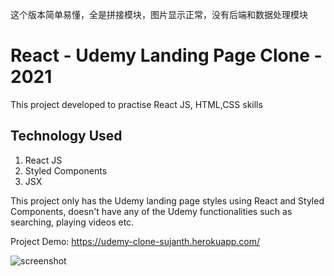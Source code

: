 这个版本简单易懂，全是拼接模块，图片显示正常，没有后端和数据处理模块

# React - Udemy Landing Page Clone - 2021

This project developed to practise React JS, HTML,CSS skills

## Technology Used

1. React JS
2. Styled Components
3. JSX

This project only has the Udemy landing page styles using React and Styled Components, doesn't have any of the Udemy functionalities such as searching, playing videos etc.

Project Demo: https://udemy-clone-sujanth.herokuapp.com/

![screenshot](https://github.com/sujanth21/react-udemy-clone/blob/master/src/img/screenshot.PNG)
